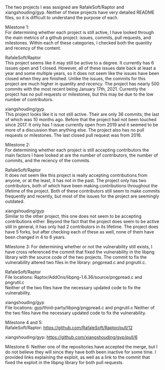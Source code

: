 The two projects I was assigned are RafaleSoft/Raptor and xiangshouding/gyp. Neither of these projects have very detailed README files, so it is difficult to understand the purpose of each.

Milestone 1:  
For determining whether each project is still active, I have looked through the main metrics of a github project: issues, commits, pull requests, and milestones. Within each of these categories, I checked both the quantity and recency of the content.

RafaleSoft/Raptor  
This project seems like it may still be active to a degree. It currently has 6 issues open and 1 closed. However, all of these issues date back at least a year and some multiple years, so it does not seem like the issues have been closed when they are finished. Unlike the issues, the commits for this project are much higher in quantity and recency. The project has nearly 500 commits with the most recent being January 17th, 2021. Currently the project has no pull requests or milestones, but this may be due to the low number of contributors. 

xiangshouding/gyp  
This project looks like it is not still active. Their are only 36 commits, the last of which was 10 months ago. Before that the project had not been touched since 2017. It only has 1 issue currently open from 2019 and it seemed to be more of a discussion than anything else. The project also has no pull requests or milestones. The last closed pull request was from 2016. 

Milestone 2:  
For determining whether each project is still accepting contributors the main factors I have looked at are the number of contributors, the number of commits, and the recency of the commits. 

RafaleSoft/Raptor  
It does not seem like this project is really accepting contributions from anyone, or at the least, it has not in the past. The project only has two contributors, both of which have been making contributions throughout the lifetime of the project. Both of these contributors still seem to make commits frequently and recently, but most of the issues for the project are seemingly outdated. 

xiangshouding/gyp  
Similar to the other project, this one does not seem to be accepting contributions either. Beyond the fact that the project does seem to be active still in general, it has only had 2 contributors in its lifetime. The project does have 5 forks, but after checking each of these as well, none of them have been changed in 4 to 6 years. 


Milestone 3:
For determining whether or not the vulnerability still exists, I have cross referenced the commit that fixed the vulnerability in the libpng library with the source code of the two projects. The commit to fix the vulnerability altered two files in the library: pngpread.c and pngrutil.c.

RafaleSoft/Raptor  
File locations: Raptor/AddOns/libpng-1.6.36/source/pngpread.c and pngrutil.c  
Neither of the two files have the necessary updated code to fix the vulnerability. 

xiangshouding/gyp  
File locations: gyp/third-party/libpng/pngpread.c and pngrutil.c 
Neither of the two files have the necessary updated code to fix the vulnerability. 


Milestone 4 and 5:  
RafaleSoft/Raptor: https://github.com/RafaleSoft/Raptor/pull/12

xiangshouding/gyp: https://github.com/xiangshouding/gyp/pull/6


Milestone 6:
Neither one of the repositories have accepted the merge, but I do not believe they will since they have both been inactive for some time. I provided links explaining the exploit, as well as a link to the commit that fixed the exploit in the libpng library for both pull requests. 
